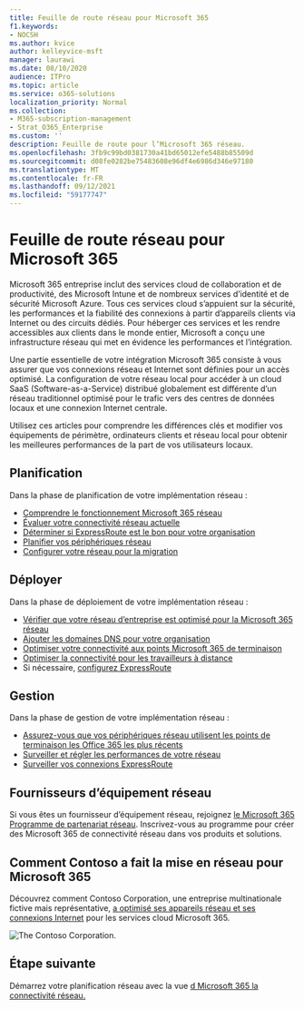 ```yaml
---
title: Feuille de route réseau pour Microsoft 365
f1.keywords:
- NOCSH
ms.author: kvice
author: kelleyvice-msft
manager: laurawi
ms.date: 08/10/2020
audience: ITPro
ms.topic: article
ms.service: o365-solutions
localization_priority: Normal
ms.collection:
- M365-subscription-management
- Strat_O365_Enterprise
ms.custom: ''
description: Feuille de route pour l’Microsoft 365 réseau.
ms.openlocfilehash: 3fb9c99bd0381730a41bd65012efe5488b85509d
ms.sourcegitcommit: d08fe0282be75483608e96df4e6986d346e97180
ms.translationtype: MT
ms.contentlocale: fr-FR
ms.lasthandoff: 09/12/2021
ms.locfileid: "59177747"
---
```

# <a name="networking-roadmap-for-microsoft-365"></a>Feuille de route réseau pour Microsoft 365

Microsoft 365 entreprise inclut des services cloud de collaboration et de productivité, des Microsoft Intune et de nombreux services d’identité et de sécurité Microsoft Azure. Tous ces services cloud s’appuient sur la sécurité, les performances et la fiabilité des connexions à partir d’appareils clients via Internet ou des circuits dédiés. Pour héberger ces services et les rendre accessibles aux clients dans le monde entier, Microsoft a conçu une infrastructure réseau qui met en évidence les performances et l’intégration. 

Une partie essentielle de votre intégration Microsoft 365 consiste à vous assurer que vos connexions réseau et Internet sont définies pour un accès optimisé. La configuration de votre réseau local pour accéder à un cloud SaaS (Software-as-a-Service) distribué globalement est différente d’un réseau traditionnel optimisé pour le trafic vers des centres de données locaux et une connexion Internet centrale. 

Utilisez ces articles pour comprendre les différences clés et modifier vos équipements de périmètre, ordinateurs clients et réseau local pour obtenir les meilleures performances de la part de vos utilisateurs locaux.

## <a name="plan"></a>Planification

Dans la phase de planification de votre implémentation réseau :

- [Comprendre le fonctionnement Microsoft 365 réseau](microsoft-365-networking-overview.md)
- [Évaluer votre connectivité réseau actuelle](assessing-network-connectivity.md)
- [Déterminer si ExpressRoute est le bon pour votre organisation](network-planning-with-expressroute.md)
- [Planifier vos périphériques réseau](plan-for-network-devices.md)
- [Configurer votre réseau pour la migration](network-and-migration-planning.md)

## <a name="deploy"></a>Déployer

Dans la phase de déploiement de votre implémentation réseau :

- [Vérifier que votre réseau d’entreprise est optimisé pour la Microsoft 365 réseau](set-up-network-for-microsoft-365.md)
- [Ajouter les domaines DNS pour votre organisation](../admin/setup/add-domain.md)
- [Optimiser votre connectivité aux points Microsoft 365 de terminaison](microsoft-365-ip-web-service.md)
- [Optimiser la connectivité pour les travailleurs à distance](microsoft-365-vpn-split-tunnel.md)
- Si nécessaire, [configurez ExpressRoute](azure-expressroute.md)

## <a name="manage"></a>Gestion

Dans la phase de gestion de votre implémentation réseau :

- [Assurez-vous que vos périphériques réseau utilisent les points de terminaison les Office 365 les plus récents](microsoft-365-endpoints.md)
- [Surveiller et régler les performances de votre réseau](network-planning-and-performance.md)
- [Surveiller vos connexions ExpressRoute](managing-expressroute-for-connectivity.md)

## <a name="network-equipment-vendors"></a>Fournisseurs d’équipement réseau

Si vous êtes un fournisseur d’équipement réseau, rejoignez [le Microsoft 365 Programme de partenariat réseau](microsoft-365-networking-partner-program.md). Inscrivez-vous au programme pour créer des Microsoft 365 de connectivité réseau dans vos produits et solutions. 

## <a name="how-contoso-did-networking-for-microsoft-365"></a>Comment Contoso a fait la mise en réseau pour Microsoft 365

Découvrez comment Contoso Corporation, une entreprise multinationale fictive mais représentative, [a optimisé ses appareils réseau et ses connexions Internet](contoso-networking.md) pour les services cloud Microsoft 365.

![The Contoso Corporation.](../media/contoso-overview/contoso-icon.png)

## <a name="next-step"></a>Étape suivante

Démarrez votre planification réseau avec la vue [d Microsoft 365 la connectivité réseau.](microsoft-365-networking-overview.md)